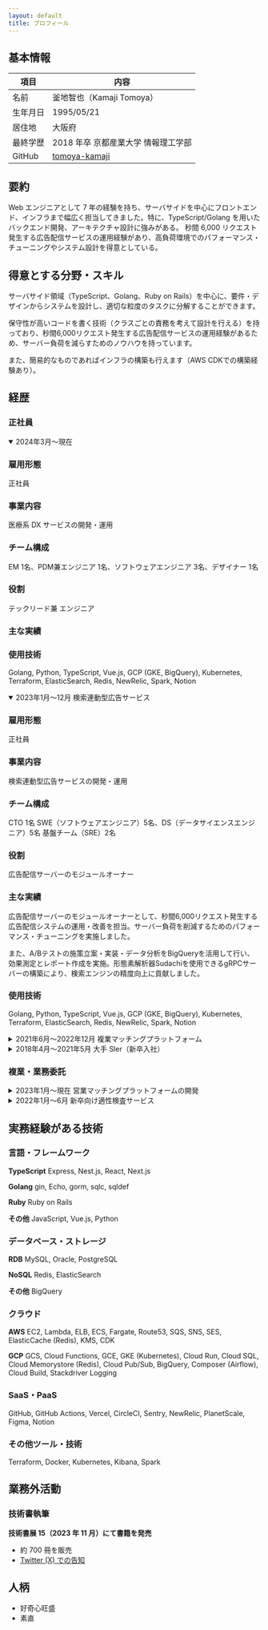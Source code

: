 ```yaml
---
layout: default
title: プロフィール
---
```


## 基本情報

| 項目     | 内容                                              |
| -------- | ------------------------------------------------- |
| 名前     | 釜地智也（Kamaji Tomoya）                         |
| 生年月日 | 1995/05/21                                        |
| 居住地   | 大阪府                                            |
| 最終学歴 | 2018 年卒 京都産業大学 情報理工学部               |
| GitHub   | [tomoya-kamaji](https://github.com/tomoya-kamaji) |

## 要約

Web エンジニアとして 7 年の経験を持ち、サーバサイドを中心にフロントエンド、インフラまで幅広く担当してきました。特に、TypeScript/Golang を用いたバックエンド開発、アーキテクチャ設計に強みがある。
秒間 6,000 リクエスト発生する広告配信サービスの運用経験があり、高負荷環境でのパフォーマンス・チューニングやシステム設計を得意としている。

## 得意とする分野・スキル

サーバサイド領域（TypeScript、Golang、Ruby on Rails）を中心に、要件・デザインからシステムを設計し、適切な粒度のタスクに分解することができます。

保守性が高いコードを書く技術（クラスごとの責務を考えて設計を行える）を持っており、秒間6,000リクエスト発生する広告配信サービスの運用経験があるため、サーバー負荷を減らすためのノウハウを持っています。

また、簡易的なものであればインフラの構築も行えます（AWS CDKでの構築経験あり）。

## 経歴

### 正社員

<details class="job-history" open markdown="1">
<summary>2024年3月～現在</summary>

### 雇用形態

正社員

### 事業内容

医療系 DX サービスの開発・運用

### チーム構成

EM 1名、PDM兼エンジニア 1名、ソフトウェアエンジニア 3名、デザイナー 1名

### 役割

テックリード兼 エンジニア

### 主な実績

### 使用技術

Golang, Python, TypeScript, Vue.js, GCP (GKE, BigQuery), Kubernetes, Terraform, ElasticSearch, Redis, NewRelic, Spark, Notion

</details>

<details class="job-history" open markdown="1">
<summary>2023年1月～12月 検索連動型広告サービス</summary>

### 雇用形態

正社員

### 事業内容

検索連動型広告サービスの開発・運用

### チーム構成

CTO 1名
SWE（ソフトウェアエンジニア）5名、DS（データサイエンスエンジニア）5名
基盤チーム（SRE）2名

### 役割

広告配信サーバーのモジュールオーナー

### 主な実績

広告配信サーバーのモジュールオーナーとして、秒間6,000リクエスト発生する広告配信システムの運用・改善を担当。サーバー負荷を削減するためのパフォーマンス・チューニングを実施しました。

また、A/Bテストの施策立案・実装・データ分析をBigQueryを活用して行い、効果測定とレポート作成を実施。形態素解析器Sudachiを使用できるgRPCサーバーの構築により、検索エンジンの精度向上に貢献しました。

### 使用技術

Golang, Python, TypeScript, Vue.js, GCP (GKE, BigQuery), Kubernetes, Terraform, ElasticSearch, Redis, NewRelic, Spark, Notion

</details>

<details class="job-history" markdown="1">
<summary>2021年6月～2022年12月 複業マッチングプラットフォーム</summary>

### 雇用形態

正社員

### 事業内容

複業マッチングプラットフォームの開発・運用

### チーム構成

CTO 1名、CDO 1名、PdM 1名
フロントエンド 2名、サーバサイド 1名（私）、デザイナー 1名

### 役割

専任サーバサイドエンジニア

### 主な実績

RailsからNode.js (TypeScript)へのDDD設計でのリプレイスを実施。ドメインモデル図の作成、アーキテクチャ設計、テーブル設計、API設計、実装を担当しました。

ユーザ検索機能では全文検索エンジン（ElasticSearch）を実装し、パフォーマンス・チューニングにより検索速度を大幅改善。企業の登録処理のフルリプレイスでは、複雑なビジネスロジックをDDDで整理し保守性を向上させました。

テスト基盤の構築では、ユースケース層とインフラ層のテスト分割を行い、Jestによるテスト実装でカバレッジを向上。OpenAPI (StopLight)の導入・運用により、フロントエンドとの連携をスムーズにするAPIドキュメント整備を実施。Sentry導入による障害対応の効率化、BigQueryを用いた施策検証用データ分析も行いました。

### 使用技術

TypeScript, Node.js, Express, TypeORM, Ruby on Rails, Next.js, React, ElasticSearch, Redis, PostgreSQL, Sentry, Firebase, BigQuery, Payjp, Figma, Notion

</details>

<details class="job-history" markdown="1">
<summary>2018年4月～2021年5月 大手 SIer（新卒入社）</summary>

### 概要

大手メーカー向け基幹システムの開発に従事。3年間で20以上の案件に参画し、要件定義からテストまでの工程を担当。業務効率化ツールの開発やNotionの導入など、チーム全体の生産性向上にも貢献。

### 使用技術

Oracle, Java（基幹システム開発）

[→ 詳細を見る](jobs/2018-sier.md)

</details>

### 複業・業務委託

<details class="job-history" markdown="1">
<summary>2023年1月～現在 営業マッチングプラットフォームの開発</summary>

### 雇用形態

業務委託

### 事業内容

営業マッチングプラットフォームの開発

### チーム構成

プロダクトオーナー（社長）1名、SWE 2名、デザイナー 1名

### 役割

サーバサイド開発、インフラ構築

### 主な担当業務

AWS CDKによるインフラリソースの構築、アーキテクチャ設計、Nest.jsでのサーバサイド開発、テスト環境の整備、CI/CDの構築を担当しました。

### 使用技術

TypeScript, Nest.js, Prisma, Next.js, React, StyledComponent, AWS, AWS CDK, Vercel, PlanetScale

</details>

<details class="job-history" markdown="1">
<summary>2022年1月～6月 新卒向け適性検査サービス</summary>

### 雇用形態

業務委託（月稼働 40〜50 時間）

### 事業内容

相性がわかる適性検査サービス

### 主な担当業務

Nest.jsによるAPI作成、設計からテストまでを担当。ベトナム人メンバーがいたためドキュメントは英語で作成し、仕様について齟齬が発生しないようにドキュメントに残すことを徹底しました。

また、稼働時間が短くバグが起きるとリリースにリードタイムが発生してしまうため、テストを手厚く書くことでリリースのリードタイムを短縮しました。

### 使用技術

TypeScript, Nest.js

</details>

## 実務経験がある技術

### 言語・フレームワーク

**TypeScript**
Express, Nest.js, React, Next.js

**Golang**
gin, Echo, gorm, sqlc, sqldef

**Ruby**
Ruby on Rails

**その他**
JavaScript, Vue.js, Python

### データベース・ストレージ

**RDB**
MySQL, Oracle, PostgreSQL

**NoSQL**
Redis, ElasticSearch

**その他**
BigQuery

### クラウド

**AWS**
EC2, Lambda, ELB, ECS, Fargate, Route53, SQS, SNS, SES, ElasticCache (Redis), KMS, CDK

**GCP**
GCS, Cloud Functions, GCE, GKE (Kubernetes), Cloud Run, Cloud SQL, Cloud Memorystore (Redis), Cloud Pub/Sub, BigQuery, Composer (Airflow), Cloud Build, Stackdriver Logging

### SaaS・PaaS

GitHub, GitHub Actions, Vercel, CircleCI, Sentry, NewRelic, PlanetScale, Figma, Notion

### その他ツール・技術

Terraform, Docker, Kubernetes, Kibana, Spark

## 業務外活動

### 技術書執筆

**技術書展 15（2023 年 11 月）にて書籍を発売**

- 約 700 冊を販売
- [Twitter (X) での告知](https://x.com/tomoya_sakusaku/status/1723167574983356558?s=20)

## 人柄

- 好奇心旺盛
- 素直
